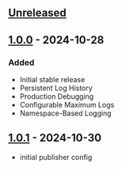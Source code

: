 ## [Unreleased]


## [1.0.0] - 2024-10-28

### Added
- Initial stable release
- Persistent Log History
- Production Debugging
- Configurable Maximum Logs
- Namespace-Based Logging




## [1.0.1] - 2024-10-30
- initial publisher config

[unreleased]: https://github.com/deeeed/universe/compare/@siteed/react-native-logger@@siteed/react-native-logger@1.0.1...HEAD
[1.0.1]: https://github.com/deeeed/universe/compare/@siteed/react-native-logger@@siteed/react-native-logger@1.0.0...@siteed/react-native-logger@@siteed/react-native-logger@1.0.1
[1.0.0]: https://github.com/deeeed/universe/releases/tag/react-native-logger-v1.0.0
[1.0.0]: https://github.com/deeeed/universe/releases/tag/react-native-logger-v1.0.0
